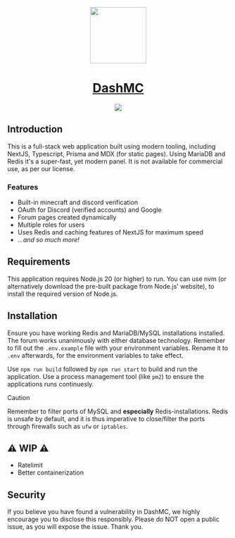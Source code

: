 <p align="center">
  <a href="https://dashmc.net">
    <picture>
      <img src="https://cdn.craftingstore.net/rPPmDHlLQ1/65166bb14cd8910362b73d6b98958230/67wlwtsvnufpuquuvvrt.png" height="128">
    </picture>
    <h1 align="center">DashMC</h1>
  </a>
</p>

<p align="center">
  <a href="https://creativecommons.org/licenses/by-nc/4.0/?ref=chooser-v1">
    <img src="https://img.shields.io/static/v1?label=License&message=CC-BY-NC-4.0&color=red">
  </a>
</p>

## Introduction
This is a full-stack web application built using modern tooling, including NextJS, Typescript, Prisma and MDX (for static pages). Using MariaDB and Redis it's a super-fast, yet modern panel. It is not available for commercial use, as per our license.

### Features
- Built-in minecraft and discord verification
- OAuth for Discord (verified accounts) and Google
- Forum pages created dynamically
- Multiple roles for users
- Uses Redis and caching features of NextJS for maximum speed
- *...and so much more!*

## Requirements
This application requires Node.js 20 (or higher) to run. You can use nvm (or alternatively download the pre-built package from Node.js' website), to install the required version of Node.js.

## Installation
Ensure you have working Redis and MariaDB/MySQL installations installed. The forum works unanimously with either database technology. Remember to fill out the `.env.example` file with your environment variables. Rename it to `.env` afterwards, for the environment variables to take effect.

Use `npm run build` followed by `npm run start` to build and run the application. Use a process management tool (like `pm2`) to ensure the applications runs continuesly. 

> [!CAUTION]
> Remember to filter ports of MySQL and **especially** Redis-installations. Redis is unsafe by default, and it is thus imperative to close/filter the ports through firewalls such as `ufw` or `iptables`.

## ⚠️ WIP ⚠️
- Ratelimit
- Better containerization

## Security
If you believe you have found a vulnerability in DashMC, we highly encourage you to disclose this responsibly. Please do NOT open a public issue, as you will expose the issue. Thank you.
